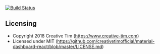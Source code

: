 [![Build Status](https://dev.azure.com/NHSDigitalIXN/Mental%20Health%20System/_apis/build/status/Frontend%20-%20CI?branchName=master)](https://dev.azure.com/NHSDigitalIXN/Mental%20Health%20System/_build/latest?definitionId=4&branchName=master)


## Licensing

- Copyright 2018 Creative Tim (https://www.creative-tim.com)
- Licensed under MIT (https://github.com/creativetimofficial/material-dashboard-react/blob/master/LICENSE.md)

